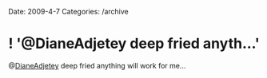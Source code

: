 Date: 2009-4-7
Categories: /archive

# ! '@DianeAdjetey deep fried anyth...'

@<a href="http://twitter.com/DianeAdjetey">DianeAdjetey</a> deep fried anything will work for me...
